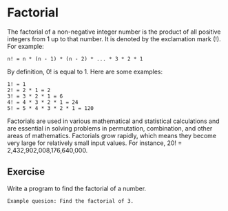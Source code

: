 # Factorial

The factorial of a non-negative integer number is the product of all positive integers from 1 up to that number. It is denoted by the exclamation mark (!). For example:

`n! = n * (n - 1) * (n - 2) * ... * 3 * 2 * 1`

By definition, 0! is equal to 1. Here are some examples:

```text
1! = 1
2! = 2 * 1 = 2
3! = 3 * 2 * 1 = 6
4! = 4 * 3 * 2 * 1 = 24
5! = 5 * 4 * 3 * 2 * 1 = 120
```

Factorials are used in various mathematical and statistical calculations and are essential in solving problems in permutation, combination, and other areas of mathematics. Factorials grow rapidly, which means they become very large for relatively small input values. For instance, 20! = 2,432,902,008,176,640,000.

## Exercise

Write a program to find the factorial of a number.

`Example quesion: Find the factorial of 3.`

